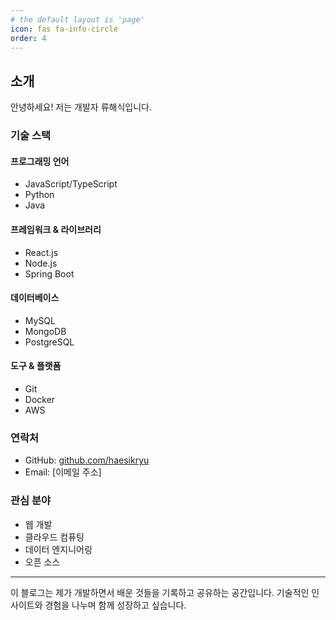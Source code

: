 ```yaml
---
# the default layout is 'page'
icon: fas fa-info-circle
order: 4
---
```


## 소개

안녕하세요! 저는 개발자 류해식입니다.

### 기술 스택

#### 프로그래밍 언어
- JavaScript/TypeScript
- Python
- Java

#### 프레임워크 & 라이브러리
- React.js
- Node.js
- Spring Boot

#### 데이터베이스
- MySQL
- MongoDB
- PostgreSQL

#### 도구 & 플랫폼
- Git
- Docker
- AWS

### 연락처

- GitHub: [github.com/haesikryu](https://github.com/haesikryu)
- Email: [이메일 주소]

### 관심 분야

- 웹 개발
- 클라우드 컴퓨팅
- 데이터 엔지니어링
- 오픈 소스

---

이 블로그는 제가 개발하면서 배운 것들을 기록하고 공유하는 공간입니다.
기술적인 인사이트와 경험을 나누며 함께 성장하고 싶습니다.
